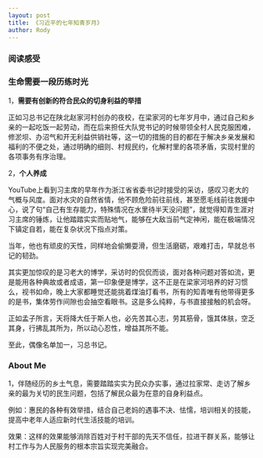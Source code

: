 ```yaml
---
layout: post
title: 《习近平的七年知青岁月》
author: Rody
---
```


### 阅读感受

### 生命需要一段历练时光

1，**需要有创新的符合民众的切身利益的举措**

正如习总书记在陕北赵家河村创办的夜校，在梁家河的七年岁月中，通过自己和乡亲的一起吃饭一起劳动，而在后来担任大队党书记的时候带领全村人民克服困难，修淤坝、办沼气和开无利益供销社等，这一切的措施的目的都在于解决乡亲发展和福利的不便之处，通过明确的细则、村规民约，化解村里的各项矛盾，实现村里的各项事务有序治理。

2，**个人养成**

YouTube上看到习主席的早年作为浙江省省委书记时接受的采访，感叹习老大的气概与风度。面对水灾的自然省情，他不顾危险前往前线，甚至愿毛线前往救援中心，说了句“自己有生存能力，特殊情况在水里待半天没问题”，就觉得知青生涯对习主席的锤炼，让他踏踏实实而贴地气，能够在大敌当前气定神闲，能在极端情况下镇定自若，能在复杂状况下指点对策。

当年，他也有顽皮的天性，同样地会偷懒耍滑，但生活磨砺，艰难打击，早就总书记的韧劲。

其实更加惊叹的是习老大的博学，采访时的侃侃而谈，面对各种问题对答如流，更是能用各种典故或者成语，第一印象便是博学，这不正是在梁家河培养的好习惯么，视书如命，晚上大家都睡觉还能挑着煤油灯看书，所有的知青唯有他带得更多的是书，集体劳作间隙也会抽空看眼书。这是多么纯粹，与书直接接触的机会呀。

正如孟子所言，天将降大任于斯人也，必先苦其心志，劳其筋骨，饿其体肤，空乏其身，行拂乱其所为，所以动心忍性，增益其所不能。

至此，偶像名单加一，习总书记。

### About Me

1，伴随经历的乡土气息，需要踏踏实实为民众办实事，通过拉家常、走访了解乡亲的最为关切的民生问题，包括了解民众最为在意的自身利益点。

例如：惠民的各种有效举措，结合自己老妈的遇事不决、怯懦，培训相关的技能，提高中老年人适应新时代生活技能的培训。

效果：这样的效果能够消除百姓对于村干部的先天不信任，拉进干群关系，能够让村工作与为人民服务的根本宗旨实现完美融合。





